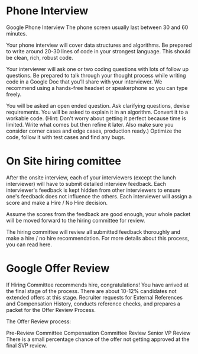 # Phone Interview
Google Phone Interview
The phone screen usually last between 30 and 60 minutes.

Your phone interview will cover data structures and algorithms. Be prepared to write around 20-30 lines of code in your strongest language. This should be clean, rich, robust code.

Your interviewer will ask one or two coding questions with lots of follow up questions. Be prepared to talk through your thought process while writing code in a Google Doc that you’ll share with your interviewer. We recommend using a hands-free headset or speakerphone so you can type freely.

You will be asked an open ended question. Ask clarifying questions, devise requirements.
You will be asked to explain it in an algorithm.
Convert it to a workable code.
(Hint: Don't worry about getting it perfect because time is limited. Write what comes but then refine it later. Also make sure you consider corner cases and edge cases, production ready.)
Optimize the code, follow it with test cases and find any bugs.

# On Site hiring comittee
After the onsite interview, each of your interviewers (except the lunch interviewer) will have to submit detailed interview feedback. Each interviewer's feedback is kept hidden from other interviewers to ensure one's feedback does not influence the others. Each interviewer will assign a score and make a Hire / No Hire decision.

Assume the scores from the feedback are good enough, your whole packet will be moved forward to the hiring committee for review.

The hiring committee will review all submitted feedback thoroughly and make a hire / no hire recommendation. For more details about this process, you can read here.

# Google Offer Review

If Hiring Committee recommends hire, congratulations! You have arrived at the final stage of the process. There are about 10-12% candidates not extended offers at this stage. Recruiter requests for External References and Compensation History, conducts reference checks, and prepares a packet for the Offer Review Process.

The Offer Review process:

Pre-Review Committee
Compensation Committee Review
Senior VP Review
There is a small percentage chance of the offer not getting approved at the final SVP review.